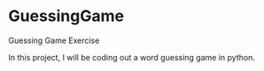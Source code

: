 # GuessingGame
Guessing Game Exercise

In this project, I will be coding out a word guessing game in python.
